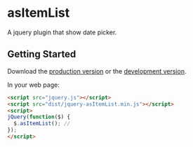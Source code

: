 # asItemList

A jquery plugin that show date picker.

## Getting Started
Download the [production version][min] or the [development version][max].

[min]: https://raw.github.com/amazingSurge/jquery-asItemList/master/dist/jquery-asItemList.min.js
[max]: https://raw.github.com/amazingSurge/jquery-asItemList/master/dist/jquery-asItemList.js

In your web page:

```html
<script src="jquery.js"></script>
<script src="dist/jquery-asItemList.min.js"></script>
<script>
jQuery(function($) {
  $.asItemList(); //
});
</script>
```